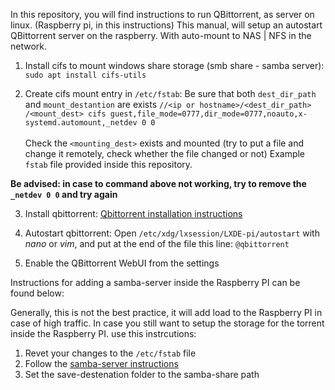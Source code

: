 In this repository, you will find instructions to run QBittorrent, as server on linux. (Raspberry pi, in this instructions)
This manual, will setup an autostart QBittorrent server on the raspberry. With auto-mount to NAS | NFS in the network.

1. Install cifs to mount windows share storage (smb share - samba server):
  `sudo apt install cifs-utils`

2. Create cifs mount entry in `/etc/fstab`:
  Be sure that both `dest_dir_path` and `mount_destantion` are exists
  `//<ip or hostname>/<dest_dir_path> /<mount_dest> cifs guest,file_mode=0777,dir_mode=0777,noauto,x-systemd.automount,_netdev 0 0` 
  <br/><br/>
  Check the `<mounting_dest>` exists and mounted (try to put a file and change it remotely, check whether the file changed or not)
  Example `fstab` file provided inside this repository.
  
  **Be advised: in case to command above not working, try to remove the `_netdev 0 0` and try again**

3. Install qbittorrent:
  [Qbittorrent installation instructions](https://pimylifeup.com/raspberry-pi-qbittorrent)

4. Autostart qbittorrent:
  Open `/etc/xdg/lxsession/LXDE-pi/autostart` with *nano* or *vim*, and put at the end of the file this line:
  `@qbittorrent`

5. Enable the QBittorrent WebUI from the settings


Instructions for adding a samba-server inside the Raspberry PI can be found below:

Generally, this is not the best practice, it will add load to the Raspberry PI in case of high traffic.
In case you still want to setup the storage for the torrent inside the Raspberry PI. use this instrcutions:

1. Revet your changes to the `/etc/fstab` file
2. Follow the [samba-server instructions](https://pimylifeup.com/raspberry-pi-samba)
3. Set the save-destenation folder to the samba-share path
